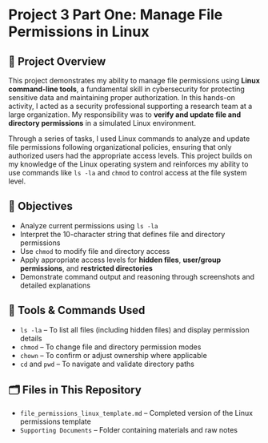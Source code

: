 # Project 3 Part One: Manage File Permissions in Linux

## 📘 Project Overview

This project demonstrates my ability to manage file permissions using **Linux command-line tools**, a fundamental skill in cybersecurity for protecting sensitive data and maintaining proper authorization. In this hands-on activity, I acted as a security professional supporting a research team at a large organization. My responsibility was to **verify and update file and directory permissions** in a simulated Linux environment.

Through a series of tasks, I used Linux commands to analyze and update file permissions following organizational policies, ensuring that only authorized users had the appropriate access levels. This project builds on my knowledge of the Linux operating system and reinforces my ability to use commands like `ls -la` and `chmod` to control access at the file system level.

## 🎯 Objectives

- Analyze current permissions using `ls -la`
- Interpret the 10-character string that defines file and directory permissions
- Use `chmod` to modify file and directory access
- Apply appropriate access levels for **hidden files**, **user/group permissions**, and **restricted directories**
- Demonstrate command output and reasoning through screenshots and detailed explanations

## 🧰 Tools & Commands Used

- `ls -la` – To list all files (including hidden files) and display permission details  
- `chmod` – To change file and directory permission modes  
- `chown` – To confirm or adjust ownership where applicable  
- `cd` and `pwd` – To navigate and validate directory paths  

## 🗂️ Files in This Repository

- `file_permissions_linux_template.md` – Completed version of the Linux permissions template    
- `Supporting Documents` – Folder containing materials and raw notes  
